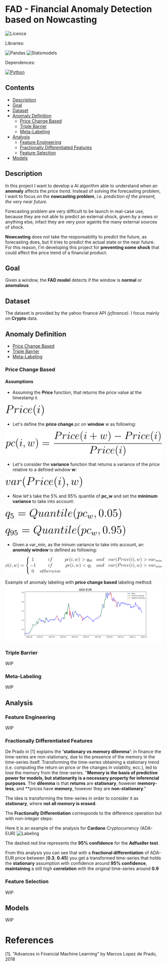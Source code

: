 # FAD - Financial Anomaly Detection based on Nowcasting

![Licence](https://img.shields.io/badge/Licence-MIT-orange)

Libraries: 

![Pandas](https://img.shields.io/badge/Pandas-1.3.4-brightgreen)
![Statsmodels](https://img.shields.io/badge/Statsmodels-0.13.1-brightgreen)

Dependences:

[![Python](https://img.shields.io/badge/Python-3.8-yellow)](https://github.com/daniele21/Genre_Detection/blob/master/dependences.md)

## Contents
- [Description](#description)
- [Goal](#goal)
- [Dataset](#dataset)
- [Anomaly Definition](#anomaly-definition)
  - [Price Change Based](#price-change-based)
  - [Triple Barrier](#triple-barrier)
  - [Meta-Labeling](#meta-labeling)
- [Analysis](#analysis)
  - [Feature Engineering](#feature-engineering)
  - [Fractionally Differentiated Features](#fractionally-differentiated-features)
  - [Feature Selection](#feature-selection)
- [Models](#models)

## Description
In this project I want to develop a AI algorithm able to understand when an **anomaly** affects the _price trend_. Instead of solving the forecasting problem, I want to focus on the **nowcasting problem**, _i.e. prediction of the present, the very near future_. 

Forecasting problem are very difficult to be launch in real-case use, because they are not able to predict an external shock, given by a news or anything else, infact they are very poor againts the many external sources of shock. 

**Nowcasting** does not take the responsability to predict the future, as forecasting does, but it tries to predict the actual state or the near future. For this reason, I'm developing this project for **preventing some shock** that could affect the price trend of a financial product.

## Goal
Given a window, the **FAD model** detects if the window is **normal** or **anomalous**

## Dataset
The dataset is provided by the yahoo finance API _(yfinance)_. I focus mainly on **Crypto** data.

## Anomaly Definition
  - [Price Change Based](#price-change-based)
  - [Triple Barrier](#triple-barrier)
  - [Meta-Labeling](#meta-labeling)
### Price Change Based
#### Assumptions
- Assuming the **Price** function, that returns the price value at the timestamp **i**:

![Price](static/equations/price.svg)

- Let's define the **price change** *pc* on **window** *w* as following:

![price_change_eq](static/equations/price_change.svg)

- Let's consider the **variance** function that returns a variance of the price relative to a defined window **w**:

![variance](static/equations/variance.svg)

- Now let's take the 5% and 95% quantile of **pc_w** and set the **minimum variance** to take into account:

![quantile_5](static/equations/quantile_5.svg)

![quantile_5](static/equations/quantile_95.svg)

- Given a var_min, as the minum variance to take into account, an **anomaly window** is defined as following:

![anomaly](static/equations/anomaly_definition.svg)

Example of anomaly labeling with **price change based** labeling method:
![Labeling](static/anomaly_labeling.png)

### Triple Barrier
WIP
### Meta-Labeling
WIP
## Analysis

### Feature Engineering
WIP

### Fractionally Differentiated Features
De Prado in [1] explains the **'stationary vs memory dilemma'**: in finance the time-series are non-stationary, due to
the presence of the memory in the time-series itself. Transforming the time-series obtaining a stationary trend
(i.e. computing the return on price or the changes in volatility, ecc.), led to lose the memory from the time-series.
"**Memory is the basis of predictive power for models, but stationarity is a necessary property for inferencial purposes**.
The **dilemma** is that **returns** are **stationary**, however **memory-less**, and **prices have **memory**,
however they are **non-stationary**."

The idea is transforming the time-series in order to consider it as **stationary**, where **not all memory is erased**.

The **Fractionally Differentiation** corresponds to the difference operation but with non-integer steps:

Here it is an example of the analysis for **Cardano** Cryptocurrency (ADA-EUR)
![Labeling](https://raw.github.com/daniele21/financial_anomaly_detection/main/static/frac_diff.png?raw=true)

The dashed red line represents the **95% confidence** for the **Adfueller test**.

From this analysis you can see that with a **fractional differentiation** of ADA-EUR price between [**0.3**; **0.45**]
you get a transformed time-series that holds the **stationary** assumption with confidence around **95% confidence**, **maintaining** 
a still high **correlation** with the original time-series around **0.9**


### Feature Selection
WIP

## Models
WIP




# References

[1]. "Advances in Financial Machine Learning" by Marcos Lopez de Prado, 2018

